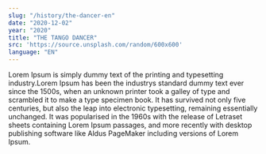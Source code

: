 ```yaml
---
slug: "/history/the-dancer-en"
date: "2020-12-02"
year: "2020"
title: "THE TANGO DANCER"
src: 'https://source.unsplash.com/random/600x600'  
language: "EN"
---
```

Lorem Ipsum is simply dummy text of the printing and typesetting industry.Lorem Ipsum has been the industrys standard dummy text ever since the 1500s,
when an unknown printer took a galley of type and scrambled it to make a type specimen book. It has survived not only five centuries, but also the leap into electronic typesetting, 
remaining essentially unchanged. It was popularised in the 1960s with the release of 
Letraset sheets containing Lorem Ipsum passages, and more recently with desktop publishing software like Aldus PageMaker including versions of Lorem Ipsum.
